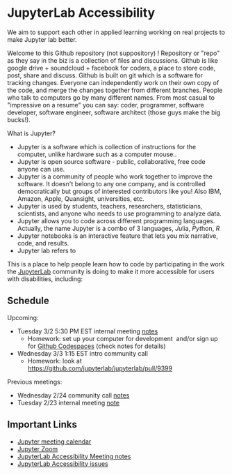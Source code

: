 # JupyterLab Accessibility

We aim to support each other in applied learning working on real projects to make Jupyter lab better. 

Welcome to this Github repository (not suppository) ! Repository or "repo" as they say in the biz is a collection of files and discussions. Github is like google drive + soundcloud + facebook for coders, a place to store code, post, share and discuss. Github is built on git which is a software for tracking changes. Everyone can independently work on their own copy of the code, and merge the changes together from different branches. People who talk to computers go by many different names. From most casual to "impressive on a resume" you can say: coder, programmer, software developer, software engineer, software architect (those guys make the big bucks!).  

What is Jupyter? 
* Jupyter is a software which is collection of instructions for the computer, unlike hardware such as a computer mouse..
* Jupyter is open source software - public, collaborative, free code anyone can use.
* Jupyter is a community of people who work together to improve the software. It doesn't belong to any one company, and is controlled democratically but groups of interested contributors like you! Also IBM, Amazon, Apple, Quansight, universities, etc.
* Jupyter is used by students, teachers, researchers, statisticians, scientists, and anyone who needs to use programming to analyze data.
* Jupyter allows you to code across different programming languages. Actually, the name Jupyter is a combo of 3 languages, *Ju*lia, *Pyt*hon, *R*
* Jupyter notebooks is an interactive feature that lets you mix narrative, code, and results.
* Jupyter lab refers to 


This is a place to help people learn how to code by participating in the work the [JupyterLab](https://github.com/jupyterlab/jupyterlab) community is doing to make it more accessible for users with disabilities, including:


## Schedule

Upcoming:
* Tuesday 3/2 5:30 PM EST internal meeting [notes](https://github.com/saulshanabrook/jupyterlab-accessibility/discussions/8)
    *   Homework: set up your computer for development  and/or sign up for [Github Codespaces](https://github.com/features/codespaces) (check notes for details)
* Wednesday 3/3 1:15 EST intro community call
    *   Homework: look at https://github.com/jupyterlab/jupyterlab/pull/9399

Previous meetings:
*   Wednesday 2/24 community call [notes](https://github.com/jupyterlab/team-compass/issues/98#issuecomment-786314705)
*   Tuesday 2/23 internal meeting [note](https://github.com/saulshanabrook/jupyterlab-accessibility/discussions/1)

## Important Links

*   [Jupyter meeting calendar](https://jupyter.readthedocs.io/en/latest/community/content-community.html#jupyter-community-meetings)
*   [Jupyter Zoom](https://zoom.us/my/jovyan?pwd=c0JZTHlNdS9Sek9vdzR3aTJ4SzFTQT09)
*   [JupyterLab Accessibility Meeting notes](https://github.com/jupyterlab/team-compass/issues/98)
*   [JupyterLab Accessibility issues](https://github.com/jupyterlab/jupyterlab/issues?q=is%3Aopen+is%3Aissue+label%3Atag%3AAccessibility)
